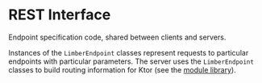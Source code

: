 # REST Interface

Endpoint specification code, shared between clients and servers.

Instances of the `LimberEndpoint` classes represent requests to particular endpoints
with particular parameters.
The server uses the `LimberEndpoint` classes to build routing information for Ktor
(see the [module library](/limber-backend/common/module)).
